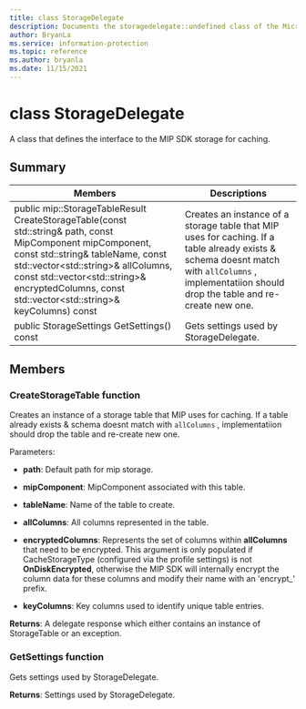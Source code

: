 ```yaml
---
title: class StorageDelegate 
description: Documents the storagedelegate::undefined class of the Microsoft Information Protection (MIP) SDK.
author: BryanLa
ms.service: information-protection
ms.topic: reference
ms.author: bryanla
ms.date: 11/15/2021
---
```


# class StorageDelegate 
A class that defines the interface to the MIP SDK storage for caching.
  
## Summary
 Members                        | Descriptions                                
--------------------------------|---------------------------------------------
public mip::StorageTableResult CreateStorageTable(const std::string& path, const MipComponent mipComponent, const std::string& tableName, const std::vector\<std::string\>& allColumns, const std::vector\<std::string\>& encryptedColumns, const std::vector\<std::string\>& keyColumns) const  |  Creates an instance of a storage table that MIP uses for caching. If a table already exists & schema doesnt match with `allColumns` , implementatiion should drop the table and re-create new one.
public StorageSettings GetSettings() const  |  Gets settings used by StorageDelegate.
  
## Members
  
### CreateStorageTable function
Creates an instance of a storage table that MIP uses for caching. If a table already exists & schema doesnt match with `allColumns` , implementatiion should drop the table and re-create new one.

Parameters:  
* **path**: Default path for mip storage. 


* **mipComponent**: MipComponent associated with this table. 


* **tableName**: Name of the table to create. 


* **allColumns**: All columns represented in the table. 


* **encryptedColumns**: Represents the set of columns within **allColumns** that need to be encrypted. This argument is only populated if CacheStorageType (configured via the profile settings) is not **OnDiskEncrypted**, otherwise the MIP SDK will internally encrypt the column data for these columns and modify their name with an 'encrypt_' prefix. 


* **keyColumns**: Key columns used to identify unique table entries.



  
**Returns**: A delegate response which either contains an instance of StorageTable or an exception.
  
### GetSettings function
Gets settings used by StorageDelegate.

  
**Returns**: Settings used by StorageDelegate.